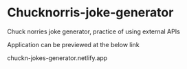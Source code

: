 # Chucknorris-joke-generator
Chuck norries joke generator, practice of using external APIs

Application can be previewed at the below link 

chuckn-jokes-generator.netlify.app
